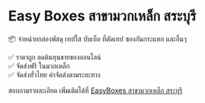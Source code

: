 # Easy Boxes สาขามวกเหล็ก สระบุรี

📦 จำหน่ายกล่องพัสดุ เทปใส บับเบิ้ล ที่ตัดเทป ซองกันกระแทก และอื่นๆ 

✅ ราคาถูก ลดต้นทุนขายของออนไลน์\
✅ จัดส่งฟรี ในมวกเหล็ก\
✅ จัดส่งทั่วไทย ค่าจัดส่งตามระยะทาง

สอบถามรายละเอียด เพิ่มเติมได้ที่ [EasyBoxes สาขามวกเหล็ก สระบุรี](https://www.facebook.com/EasyboxesMuaklek)
